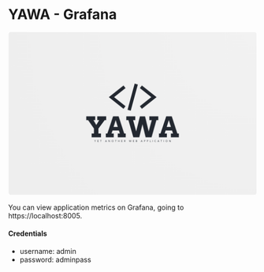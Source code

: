 # YAWA - Grafana

![YAWA Logo](resources/brand/yawa-logo.png)

You can view application metrics on Grafana, going to https://localhost:8005.

#### Credentials
* username: admin
* password: adminpass
